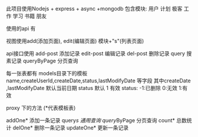此项目使用Nodejs + express + async +mongodb
包含模块:
    用户
    计划
    极客
    工作
    学习
    书籍
    朋友

使用的api 有

视图使用add(添加页面), edit(编辑页面) 模块+"s"(列表页面) 

api接口使用 add-post    添加记录
		   edit-post   编辑记录
		   del-post    删除记录
		   query       搜素记录
		   queryByPage 分页查询


每一张表都有 models目录下的模板
name,createUserId,createDate,status,lastModifyDate 等字段
其中createDate ,lastModifyDate 默认当前日期
status 默认 1 有效
status:
   -1:已删除
    0:无效
    1:有效

proxy 下的方法 (*代表模板表)

addOne*         添加一条记录
query*s         通用查询
query*ByPage    分页查询
count*          总数统计
delOne*         删除一条记录
updateOne*      更新一条记录


